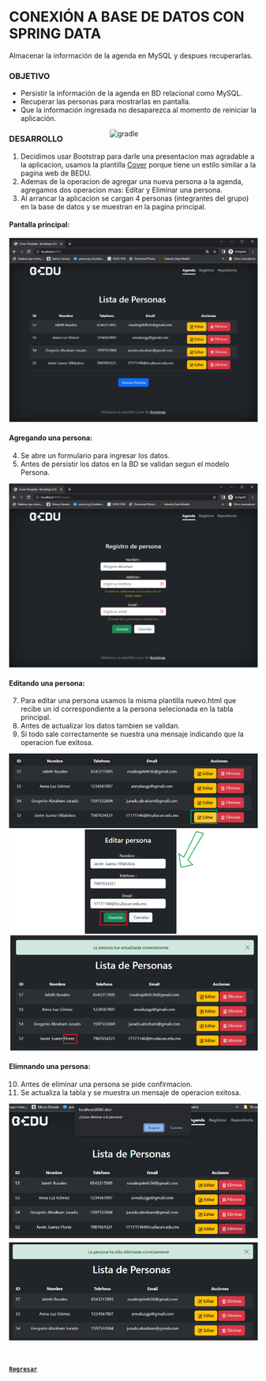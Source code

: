 # CONEXIÓN A BASE DE DATOS CON SPRING DATA

Almacenar la información de la agenda en MySQL y despues recuperarlas.

### OBJETIVO

- Persistir la información de la agenda en BD relacional como MySQL.
- Recuperar las personas para mostrarlas en pantalla.
- Que la información ingresada no desaparezca al momento de reiniciar la aplicación.

<img align="right" src="https://kinsta.com/wp-content/uploads/2019/04/logo-mysql-1.svg" alt="gradle" width="300"/>

### DESARROLLO

1. Decidimos usar Bootstrap para darle una presentacion mas agradable a la aplicacion, usamos la plantilla [Cover](https://getbootstrap.com/docs/5.0/examples/cover/)
  porque tiene un estilo similar a la pagina web de BEDU. 
2. Ademas de la operacion de agregar una nueva persona a la agenda, agregamos dos operacion mas: Editar y Eliminar una persona.
3. Al arrancar la aplicacion se cargan 4 personas (integrantes del grupo) en la base de datos y se muestran en la pagina principal.

#### Pantalla principal:

![pantalla-aplicacion](img/index.png)

#### Agregando una persona:

4. Se abre un formulario para ingresar los datos.
5. Antes de persistir los datos en la BD se validan segun el modelo Persona.

![pantalla-h2-console-connection](img/nuevo.png)

#### Editando una persona:

7. Para editar una persona usamos la misma plantilla nuevo.html que recibe un id correspondiente a la persona selecionada en la tabla principal.
8. Antes de actualizar los datos tambien se validan.
9. Si todo sale correctamente se nuestra una mensaje indicando que la operacion fue exitosa.

![pantalla-h2-console](img/editar.png)

#### Elimnando una persona:

10. Antes de eliminar una persona se pide confirmacion.
11. Se actualiza la tabla y se muestra un mensaje de operacion exitosa.

![pantalla-h2-console-connection](img/eliminar.png)


<br>

[**`Regresar`**](../)
